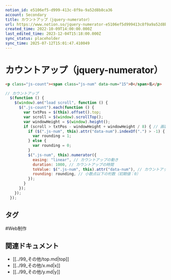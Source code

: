 ```yaml
---
notion_id: e5106ef5-d999-413c-8f9a-9a52d8b8ca36
account: Secondary
title: カウントアップ（jquery-numerator）
url: https://www.notion.so/jquery-numerator-e5106ef5d999413c8f9a9a52d8b8ca36
created_time: 2022-10-09T14:00:00.000Z
last_edited_time: 2023-12-04T15:18:00.000Z
sync_status: placeholder
sync_time: 2025-07-12T15:01:47.410049
---
```

# カウントアップ（jquery-numerator）

```html
<p class="js-count"><span class="js-num" data-num="15">0</span>名</p>
```
```javascript
// カウントアップ
  $(function () {
    $(window).on("load scroll", function () {
      $(".js-count").each(function () {
        var txtPos = $(this).offset().top;
        var scroll = $(window).scrollTop();
        var windowHeight = $(window).height();
        if (scroll > txtPos - windowHeight + windowHeight / 8) { // 画面サイズの下から1/5までスクロールしたらカウントアップを開始
          if ($(".js-num", this).attr("data-num").indexOf(".") > -1) {
            var rounding = 1;
          } else {
            var rounding = 0;
          }
          $(".js-num", this).numerator({
            easing: "linear", // カウントアップの動き
            duration: 1000, // カウントアップの時間
            toValue: $(".js-num", this).attr("data-num"), // カウントアップする数値
            rounding: rounding, // 小数点以下の桁数（初期値：0）
          });
        }
      });
    });
  });
```

## タグ

#Web制作 

## 関連ドキュメント

- [[../99_その他/top.md|top]]
- [[../99_その他/x.md|x]]
- [[../99_その他/y.md|y]]
